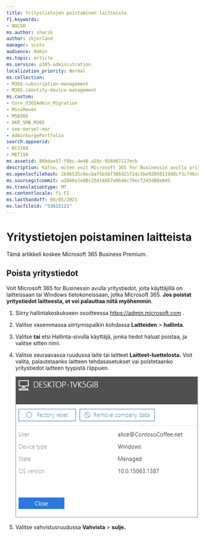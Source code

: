 ```yaml
---
title: Yritystietojen poistaminen laitteista
f1.keywords:
- NOCSH
ms.author: sharik
author: skjerland
manager: scotv
audience: Admin
ms.topic: article
ms.service: o365-administration
localization_priority: Normal
ms.collection:
- M365-subscription-management
- M365-identity-device-management
ms.custom:
- Core_O365Admin_Migration
- MiniMaven
- MSB365
- OKR_SMB_M365
- seo-marvel-mar
- AdminSurgePortfolio
search.appverid:
- BCS160
- MET150
ms.assetid: 80bdae57-f8bc-4e40-a58c-956007117ecb
description: Katso, miten voit Microsoft 365 for Businessin avulla yritystiedot, joita käyttäjillä on laitteissaan tai Windows tietokoneissaan.
ms.openlocfilehash: 2b96535c0ecbaf5b1bf366d21f2dc5be92058119d0cf3c746ce39ac2e57bbd41
ms.sourcegitcommit: a1b66e1e80c25d14d67a9b46c79ec7245d88e045
ms.translationtype: MT
ms.contentlocale: fi-FI
ms.lasthandoff: 08/05/2021
ms.locfileid: "53815121"
---
```

# <a name="remove-company-data-from-devices"></a>Yritystietojen poistaminen laitteista

Tämä artikkeli koskee Microsoft 365 Business Premium.

## <a name="remove-company-data"></a>Poista yritystiedot

Voit Microsoft 365 for Businessin avulla yritystiedot, joita käyttäjillä [](protection-settings-for-windows-10-devices.md) on laitteissaan tai Windows tietokoneissaan, jotka Microsoft 365. [](app-protection-settings-for-android-and-ios.md) **Jos poistat yritystiedot laitteesta, et voi palauttaa niitä myöhemmin**. 
  
1. Siirry hallintakeskukseen osoitteessa <a href="https://go.microsoft.com/fwlink/p/?linkid=837890" target="_blank">https://admin.microsoft.com</a> .
    
2. Valitse vasemmassa siirtymispalkin kohdassa **Laitteiden** \> **hallinta**.  
  
3. Valitse **tai** etsi Hallinta-sivulla käyttäjä, jonka tiedot haluat poistaa, ja valitse sitten nimi. 
    
4. Valitse seuraavassa ruudussa laite tai laitteet **Laitteet-luettelosta.** Voit valita, palautetaanko laitteen tehdasasetukset vai poistetaanko yritystiedot laitteen tyypistä riippuen. 
    
    ![Valitse poista yrityksen tiedot -ruudussa laite, josta haluat poistaa tiedot.](../media/resetorremove.png)
  
5. Valitse vahvistusruudussa **Vahvista** \> **sulje.**
    



